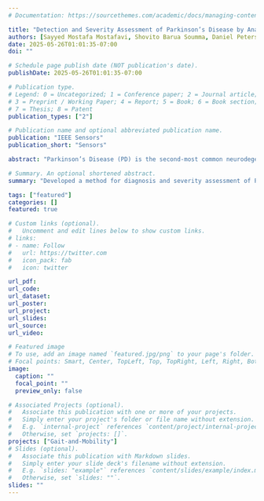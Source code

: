 ```yaml
---
# Documentation: https://sourcethemes.com/academic/docs/managing-content/

title: "Detection and Severity Assessment of Parkinson’s Disease by Analysis of Wearable Sensors Data Using Gramian Angular Fields and Deep Convolutional Neural Networks"
authors: [Sayyed Mostafa Mostafavi, Shovito Barua Soumma, Daniel Peterson, Shyamal H Mehta, Hassan Ghasemzadeh]
date: 2025-05-26T01:01:35-07:00
doi: ""

# Schedule page publish date (NOT publication's date).
publishDate: 2025-05-26T01:01:35-07:00

# Publication type.
# Legend: 0 = Uncategorized; 1 = Conference paper; 2 = Journal article;
# 3 = Preprint / Working Paper; 4 = Report; 5 = Book; 6 = Book section;
# 7 = Thesis; 8 = Patent
publication_types: ["2"]

# Publication name and optional abbreviated publication name.
publication: "IEEE Sensors"
publication_short: "Sensors"

abstract: "Parkinson’s Disease (PD) is the second-most common neurodegenerative disease. It affects millions of individuals worldwide, and is most prevalent in the elderly population, with more than 20,000 new diagnosed cases each year. PD is a progressive neurodegenrative condition which confers significant morbidity especially in the advanced stages of the disease. The current clinical methods for diagnosis and severity assessment of PD rely on visual and physical examination of subjects and look for identification of key disease motor signs and symptoms such as bradykinesia, rigidity, tremor, and postural instability. Identification of more quantitative approaches to assess diagnosis and prognisis could improve treatment for PD patients. In the present study, we develop a method for diagnosis and severity assessment of PD using a model based on Gramian Angular Fields in combination with deep Convolutional Neural Networks (CNNs) applied to PD gait signals captured using pressure sensors embedded into insoles. We achieved an accuracy of 98.6%, TPR of 99.2%, TNR of 98.5% and ROC area under curve = 1.0, indicating superior classification performance for PD diagnosis compared to recent studies in the literature, while providing visual representations on differences between normal and PD gait patterns. Estimation of disease severity scores using gait signals was accurate for Hoehn & Yahr scale and Timed Up and go time (R2 > 0.8), while we achieved lower prediction performance for UPDRS and UPDRSM scores (R2 < 0.2). These results were achieved using gait signals recorded in time windows as small as 10 seconds, which may pave the way for shorter, more accessible assessment tools for diagnosis and severity assessment of PD."

# Summary. An optional shortened abstract.
summary: "Developed a method for diagnosis and severity assessment of PD using a model based on Gramian Angular Fields in combination with deep Convolutional Neural Networks (CNNs)"

tags: ["featured"]
categories: []
featured: true

# Custom links (optional).
#   Uncomment and edit lines below to show custom links.
# links:
# - name: Follow
#   url: https://twitter.com
#   icon_pack: fab
#   icon: twitter

url_pdf: 
url_code:
url_dataset:
url_poster:
url_project:
url_slides: 
url_source:
url_video: 

# Featured image
# To use, add an image named `featured.jpg/png` to your page's folder.
# Focal points: Smart, Center, TopLeft, Top, TopRight, Left, Right, BottomLeft, Bottom, BottomRight.
image:
  caption: ""
  focal_point: ""
  preview_only: false

# Associated Projects (optional).
#   Associate this publication with one or more of your projects.
#   Simply enter your project's folder or file name without extension.
#   E.g. `internal-project` references `content/project/internal-project/index.md`.
#   Otherwise, set `projects: []`.
projects: ["Gait-and-Mobility"]
# Slides (optional).
#   Associate this publication with Markdown slides.
#   Simply enter your slide deck's filename without extension.
#   E.g. `slides: "example"` references `content/slides/example/index.md`.
#   Otherwise, set `slides: ""`.
slides: ""
---
```


